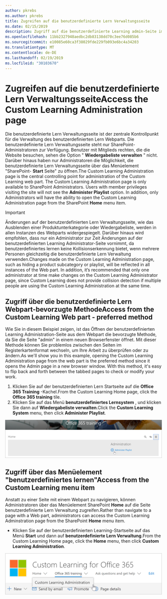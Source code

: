 ```yaml
---
author: pkrebs
ms.author: pkrebs
title: Zugreifen auf die benutzerdefinierte Lern Verwaltungsseite
ms.date: 02/15/2019
description: Zugriff auf die benutzerdefinierte Learning admin-Seite im Webpart oder im Menü
ms.openlocfilehash: 11bb2327948aedbc2db83138dd70c3ee76d085b6
ms.sourcegitcommit: e10085e60ca3f38029fde229fb093e6bc4a34203
ms.translationtype: MT
ms.contentlocale: de-DE
ms.lasthandoff: 02/19/2019
ms.locfileid: "30103670"
---
```

# <a name="access-the-custom-learning-administration-page"></a><span data-ttu-id="25ec9-103">Zugreifen auf die benutzerdefinierte Lern Verwaltungsseite</span><span class="sxs-lookup"><span data-stu-id="25ec9-103">Access the Custom Learning Administration page</span></span>

<span data-ttu-id="25ec9-p101">Die benutzerdefinierte Lern Verwaltungsseite ist der zentrale Kontrollpunkt für die Verwaltung des benutzerdefinierten Lern Webparts. Die benutzerdefinierte Lern Verwaltungsseite steht nur SharePoint-Administratoren zur Verfügung. Benutzer mit Mitglieds rechten, die die Website besuchen, sehen die Option " **Wiedergabeliste verwalten** " nicht. Darüber hinaus haben nur Administratoren die Möglichkeit, die benutzerdefinierte Lern Verwaltungsseite über das Menüelement "SharePoint- **Start** Seite" zu öffnen.</span><span class="sxs-lookup"><span data-stu-id="25ec9-p101">The Custom Learning Administration page is the central controlling point for administration of the Custom Learning web part. The Custom Learning Administration page is only available to SharePoint Administrators. Users with member privileges visiting the site will not see the **Administer Playlist** option. In addition, only Administrators will have the ability to open the Custom Learning Administration page from the SharePoint **Home** menu item.</span></span>  

> [!IMPORTANT]
> <span data-ttu-id="25ec9-p102">Änderungen auf der benutzerdefinierten Lern Verwaltungsseite, wie das Ausblenden einer Produktunterkategorie oder Wiedergabeliste, werden in allen Instanzen des Webparts widergespiegelt. Darüber hinaus wird empfohlen, dass nur ein Administrator zur Zeit Änderungen auf der benutzerdefinierten Learning Administrator-Seite vornimmt, da benutzerdefiniertes lernen keine Kollisionserkennung bietet, wenn mehrere Personen gleichzeitig die benutzerdefinierte Lern Verwaltung verwenden.</span><span class="sxs-lookup"><span data-stu-id="25ec9-p102">Changes made on the Custom Learning Administration page, such as hiding a product subcategory or playlist, will be reflected in all instances of the Web part. In addition, it’s recommended that only one administrator at time make changes on the Custom Learning Administrator page, since Custom Learning does not provide collision detection if multiple people are using the Custom Learning Administration at the same time.</span></span>  

## <a name="access-from-the-custom-learning-web-part---preferred-method"></a><span data-ttu-id="25ec9-110">Zugriff über die benutzerdefinierte Lern Webpart-bevorzugte Methode</span><span class="sxs-lookup"><span data-stu-id="25ec9-110">Access from the Custom Learning Web part - preferred method</span></span>
<span data-ttu-id="25ec9-p103">Wie Sie in diesem Beispiel zeigen, ist das Öffnen der benutzerdefinierten Learning Administration-Seite aus dem Webpart die bevorzugte Methode, da Sie die Seite "admin" in einem neuen Browserfenster öffnet. Mit dieser Methode können Sie problemlos zwischen den Seiten im Registerkartenformat wechseln, um Ihre Arbeit zu überprüfen oder zu ändern.</span><span class="sxs-lookup"><span data-stu-id="25ec9-p103">As we'll show you in this example, opening the Custom Learning Administration page from the web part is the preferred method since it opens the Admin page in a new browser window. With this method, it's easy to flip back and forth between the tabbed pages to check or modify your work.</span></span>  

1. <span data-ttu-id="25ec9-113">Klicken Sie auf der benutzerdefinierten Lern Startseite auf die **Office 365 Training** -Kachel.</span><span class="sxs-lookup"><span data-stu-id="25ec9-113">From the Custom Learning Home page, click the **Office 365 training** tile.</span></span>
2. <span data-ttu-id="25ec9-114">Klicken Sie auf das Menü **benutzerdefiniertes Lernsystem** , und klicken Sie dann auf **Wiedergabeliste verwalten**.</span><span class="sxs-lookup"><span data-stu-id="25ec9-114">Click the **Custom Learning System** menu, then click **Administer Playlist**.</span></span> 

![CG-adminaccbtn. png](media/cg-adminaccbtn.png)

## <a name="access-from-the-custom-learning-menu-item"></a><span data-ttu-id="25ec9-116">Zugriff über das Menüelement "benutzerdefiniertes lernen"</span><span class="sxs-lookup"><span data-stu-id="25ec9-116">Access from the Custom Learning menu item</span></span>
<span data-ttu-id="25ec9-117">Anstatt zu einer Seite mit einem Webpart zu navigieren, können Administratoren über das Menüelement SharePoint **Home** auf die Seite benutzerdefinierte Lern Verwaltung zugreifen.</span><span class="sxs-lookup"><span data-stu-id="25ec9-117">Rather than navigate to a page with a Web part, administrators can access the Custom Learning Adminstration page from the SharePoint **Home** menu item.</span></span> 

- <span data-ttu-id="25ec9-118">Klicken Sie auf der benutzerdefinierten Learning-Startseite auf das Menü **Start** und dann auf **benutzerdefinierte Lern Verwaltung**.</span><span class="sxs-lookup"><span data-stu-id="25ec9-118">From the Custom Learning Home page, click the **Home** menu, then click **Custom Learning Administration**.</span></span>

![CG-adminaccmenu. png](media/cg-adminaccmenu.png)